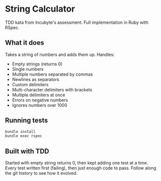 # String Calculator

TDD kata from Incubyte's assessment. Full implementation in Ruby with RSpec.

## What it does

Takes a string of numbers and adds them up. Handles:
- Empty strings (returns 0)
- Single numbers
- Multiple numbers separated by commas
- Newlines as separators
- Custom delimiters
- Multi-character delimiters with brackets
- Multiple delimiters at once
- Errors on negative numbers
- Ignores numbers over 1000

## Running tests

```bash
bundle install
bundle exec rspec
```

## Built with TDD

Started with empty string returns 0, then kept adding one test at a time. Every test written first (failing), then just enough code to pass. Follow along the git history to see how it evolved.
